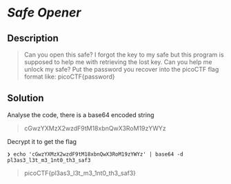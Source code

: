 # **_Safe Opener_**
## Description
> Can you open this safe?
I forgot the key to my safe but this program is supposed to help me with retrieving the lost key. Can you help me unlock my safe?
Put the password you recover into the picoCTF flag format like:
picoCTF{password}

## Solution
Analyse the code, there is a base64 encoded string
> cGwzYXMzX2wzdF9tM18xbnQwX3RoM19zYWYz

Decrypt it to get the flag
```console
❯ echo 'cGwzYXMzX2wzdF9tM18xbnQwX3RoM19zYWYz' | base64 -d
pl3as3_l3t_m3_1nt0_th3_saf3
```
> picoCTF{pl3as3_l3t_m3_1nt0_th3_saf3}